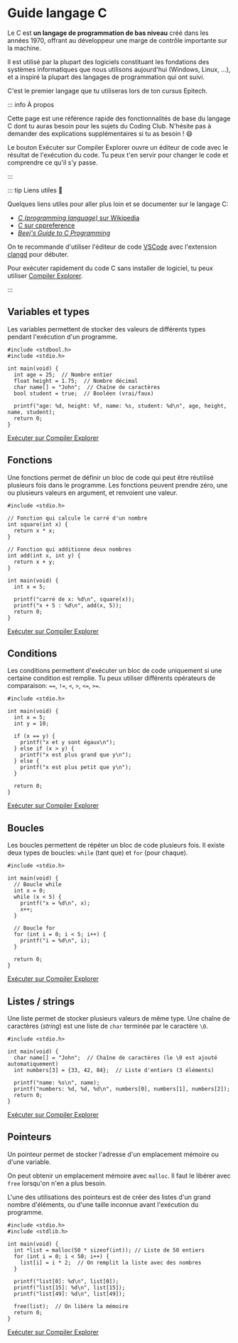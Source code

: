 # <Icon icon="logos:c" /> Guide langage C

Le C est **un langage de programmation de bas niveau** créé dans les années
1970, offrant au développeur une marge de contrôle importante sur la machine.

Il est utilisé par la plupart des logiciels constituant les fondations des
systèmes informatiques que nous utilisons aujourd'hui (Windows, Linux, ...), et
a inspiré la plupart des langages de programmation qui ont suivi.

C'est le premier langage que tu utiliseras lors de ton cursus Epitech.

::: info À propos

Cette page est une référence rapide des fonctionnalités de base du langage C
dont tu auras besoin pour les sujets du Coding Club. N'hésite pas à demander des
explications supplémentaires si tu as besoin ! :smile:

Le bouton <Badge type="info"><Icon icon="simple-icons:compilerexplorer"/> Exécuter sur Compiler Explorer</Badge>
ouvre un éditeur de code avec le résultat de l'exécution du code. Tu peux t'en
servir pour changer le code et comprendre ce qu'il s'y passe.

:::

::: tip Liens utiles 🔗

Quelques liens utiles pour aller plus loin et se documenter sur le langage C:

- [_C (programming language)_ sur Wikipedia](<https://en.wikipedia.org/wiki/C_(programming_language)>)
- [_C_ sur cppreference](https://en.cppreference.com/w/c)
- [_Beej's Guide to C Programming_](https://beej.us/guide/bgc/html/split/)

On te recommande d'utiliser l'éditeur de code <Icon icon="logos:visual-studio-code" /> [VSCode](https://code.visualstudio.com/)
avec l'extension [clangd](https://marketplace.visualstudio.com/items?itemName=llvm-vs-code-extensions.vscode-clangd)
pour débuter.

Pour exécuter rapidement du code C sans installer de logiciel, tu peux utiliser <Icon icon="simple-icons:compilerexplorer" /> [Compiler Explorer](https://godbolt.org/).

:::

## Variables et types

Les variables permettent de stocker des valeurs de différents types pendant
l'exécution d'un programme.

```c:line-numbers{5-8}
#include <stdbool.h>
#include <stdio.h>

int main(void) {
  int age = 25;  // Nombre entier
  float height = 1.75;  // Nombre décimal
  char name[] = "John";  // Chaîne de caractères
  bool student = true;  // Booléen (vrai/faux)

  printf("age: %d, height: %f, name: %s, student: %d\n", age, height, name, student);
  return 0;
}
```

<Badge type="info">
  <Icon icon="simple-icons:compilerexplorer" />
  <a href="https://godbolt.org/z/zWcE6rWvs" target="_blank">
    Exécuter sur Compiler Explorer
  </a>
</Badge>

## Fonctions

Une fonctions permet de définir un bloc de code qui peut être réutilisé
plusieurs fois dans le programme. Les fonctions peuvent prendre zéro, une ou
plusieurs valeurs en argument, et renvoient une valeur.

```c:line-numbers{3-11}
#include <stdio.h>

// Fonction qui calcule le carré d'un nombre
int square(int x) {
  return x * x;
}

// Fonction qui additionne deux nombres
int add(int x, int y) {
  return x + y;
}

int main(void) {
  int x = 5;

  printf("carré de x: %d\n", square(x));
  printf("x + 5 : %d\n", add(x, 5));
  return 0;
}
```

<Badge type="info">
  <Icon icon="simple-icons:compilerexplorer" />
  <a href="https://godbolt.org/z/xnsT3nPca" target="_blank">
    Exécuter sur Compiler Explorer
  </a>
</Badge>

## Conditions

Les conditions permettent d'exécuter un bloc de code uniquement si une certaine
condition est remplie. Tu peux utiliser différents opérateurs de comparaison:
`==`, `!=`, `<`, `>`, `<=`, `>=`.

```c:line-numbers{7-13}
#include <stdio.h>

int main(void) {
  int x = 5;
  int y = 10;

  if (x == y) {
    printf("x et y sont égaux\n");
  } else if (x > y) {
    printf("x est plus grand que y\n");
  } else {
    printf("x est plus petit que y\n");
  }

  return 0;
}
```

<Badge type="info">
  <Icon icon="simple-icons:compilerexplorer" />
  <a href="https://godbolt.org/z/dPsKT9KsY" target="_blank">
    Exécuter sur Compiler Explorer
  </a>
</Badge>

## Boucles

Les boucles permettent de répéter un bloc de code plusieurs fois. Il existe
deux types de boucles: `while` (tant que) et `for` (pour chaque).

```c:line-numbers{5-9,12-14}
#include <stdio.h>

int main(void) {
  // Boucle while
  int x = 0;
  while (x < 5) {
    printf("x = %d\n", x);
    x++;
  }

  // Boucle for
  for (int i = 0; i < 5; i++) {
    printf("i = %d\n", i);
  }

  return 0;
}
```

<Badge type="info">
  <Icon icon="simple-icons:compilerexplorer" />
  <a href="https://godbolt.org/z/PfvaPMfoq" target="_blank">
    Exécuter sur Compiler Explorer
  </a>
</Badge>

## Listes / strings

Une liste permet de stocker plusieurs valeurs de même type. Une chaîne de
caractères (_string_) est une liste de `char` terminée par le caractère `\0`.

```c:line-numbers{5-7}
#include <stdio.h>

int main(void) {
  char name[] = "John";  // Chaîne de caractères (le \0 est ajouté automatiquement)
  int numbers[3] = {33, 42, 84};  // Liste d'entiers (3 éléments)

  printf("name: %s\n", name);
  printf("numbers: %d, %d, %d\n", numbers[0], numbers[1], numbers[2]);
  return 0;
}
```

<Badge type="info">
  <Icon icon="simple-icons:compilerexplorer" />
  <a href="https://godbolt.org/z/nno5PzTv9" target="_blank">
    Exécuter sur Compiler Explorer
  </a>
</Badge>

## Pointeurs

Un pointeur permet de stocker l'adresse d'un emplacement mémoire ou d'une
variable.

On peut obtenir un emplacement mémoire avec `malloc`. Il faut le libérer avec
`free` lorsqu'on n'en a plus besoin.

L'une des utilisations des pointeurs est de créer des listes d'un grand nombre
d'éléments, ou d'une taille inconnue avant l'exécution du programme.

```c:line-numbers{5-8,14}
#include <stdio.h>
#include <stdlib.h>

int main(void) {
  int *list = malloc(50 * sizeof(int)); // Liste de 50 entiers
  for (int i = 0; i < 50; i++) {
    list[i] = i * 2;  // On remplit la liste avec des nombres
  }

  printf("list[0]: %d\n", list[0]);
  printf("list[15]: %d\n", list[15]);
  printf("list[49]: %d\n", list[49]);

  free(list);  // On libère la mémoire
  return 0;
}
```

<Badge type="info">
  <Icon icon="simple-icons:compilerexplorer" />
  <a href="https://godbolt.org/z/v7bEKb4zn" target="_blank">
    Exécuter sur Compiler Explorer
  </a>
</Badge>
